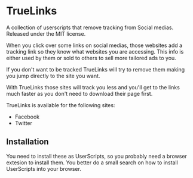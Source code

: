 # TrueLinks
A collection of userscripts that remove tracking from Social medias. Released under the MIT license.

When you click over some links on social medias, those websites add a tracking link so they know what websites you are accessing. This info is either used by them or sold to others to sell more tailored ads to you.

If you don't want to be tracked TrueLinks will try to remove them making you jump directly to the site you want.

With TrueLinks those sites will track you less and you'll get to the links much faster as you don't need to download their page first.

TrueLinks is available for the following sites:
* Facebook
* Twitter
 
## Installation
You need to install these as UserScripts, so you probably need a browser extesion to install them. You better do a small search on how to install UserScripts into your browser.
